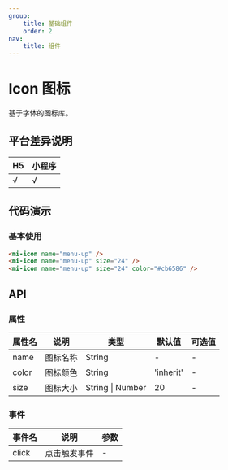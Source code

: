 ```yaml
---
group:
    title: 基础组件
    order: 2
nav:
    title: 组件
---
```


# Icon 图标

基于字体的图标库。

## 平台差异说明

| H5  | 小程序 |
| --- | ------ |
| √   | √      |

## 代码演示

### 基本使用

```html
<mi-icon name="menu-up" />
<mi-icon name="menu-up" size="24" />
<mi-icon name="menu-up" size="24" color="#cb6586" />
```

## API

### 属性

| 属性名 | 说明     | 类型                 | 默认值    | 可选值 |
| ------ | -------- | -------------------- | --------- | ------ |
| name   | 图标名称 | String               | -         | -      |
| color  | 图标颜色 | String               | 'inherit' | -      |
| size   | 图标大小 | String &#124; Number | 20        | -      |

### 事件

| 事件名 | 说明         | 参数 |
| ------ | ------------ | ---- |
| click  | 点击触发事件 | -    |
